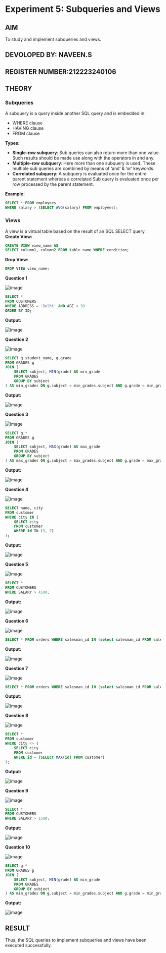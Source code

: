 # Experiment 5: Subqueries and Views

## AIM
To study and implement subqueries and views.

## DEVOLOPED BY: NAVEEN.S
## REGISTER NUMBER:212223240106

## THEORY

### Subqueries
A subquery is a query inside another SQL query and is embedded in:
- WHERE clause
- HAVING clause
- FROM clause

**Types:**
- **Single-row subquery**:
  Sub queries can also return more than one value. Such results should be made use along with the operators in and any.
- **Multiple-row subquery**:
  Here more than one subquery is used. These multiple sub queries are combined by means of ‘and’ & ‘or’ keywords.
- **Correlated subquery**:
  A subquery is evaluated once for the entire parent statement whereas a correlated Sub query is evaluated once per row processed by the parent statement.

**Example:**
```sql
SELECT * FROM employees
WHERE salary > (SELECT AVG(salary) FROM employees);
```
### Views
A view is a virtual table based on the result of an SQL SELECT query.
**Create View:**
```sql
CREATE VIEW view_name AS
SELECT column1, column2 FROM table_name WHERE condition;
```
**Drop View:**
```sql
DROP VIEW view_name;
```

**Question 1**

![image](https://github.com/user-attachments/assets/bc4ca765-6c12-453c-af56-f0a8198394fe)


```sql
SELECT *
FROM CUSTOMERS
WHERE ADDRESS = 'Delhi' AND AGE < 30
ORDER BY ID;
```

**Output:**

![image](https://github.com/user-attachments/assets/164afd13-3206-4254-9deb-93d55cd8b88b)


**Question 2**

![image](https://github.com/user-attachments/assets/dec2ba69-7bfa-4b17-ba3d-0cd831375398)


```sql
SELECT g.student_name, g.grade
FROM GRADES g
JOIN (
    SELECT subject, MIN(grade) AS min_grade
    FROM GRADES
    GROUP BY subject
) AS min_grades ON g.subject = min_grades.subject AND g.grade = min_grades.min_grade;
```

**Output:**

![image](https://github.com/user-attachments/assets/7ee610bf-6fc4-4082-a633-127d9c910ca2)

**Question 3**

![image](https://github.com/user-attachments/assets/5e256c61-584c-4a7b-967c-026c40be5020)

```sql
SELECT g.*
FROM GRADES g
JOIN (
    SELECT subject, MAX(grade) AS max_grade
    FROM GRADES
    GROUP BY subject
) AS max_grades ON g.subject = max_grades.subject AND g.grade = max_grades.max_grade;
```

**Output:**

  ![image](https://github.com/user-attachments/assets/befdcf19-4e1d-4428-b484-846c0c8a9135)


**Question 4**

![image](https://github.com/user-attachments/assets/e28348cd-68d4-4a59-8f37-e8eaa5f232e1)


```sql
SELECT name, city
FROM customer
WHERE city IN (
    SELECT city
    FROM customer
    WHERE id IN (3, 7)
);
```

**Output:**

![image](https://github.com/user-attachments/assets/7d82ab61-0500-4b66-8b46-bd3e6d53c1d3)

**Question 5**

![image](https://github.com/user-attachments/assets/807faebf-2a81-4c43-bed0-c8c0e5b8f66a)


```sql
SELECT *
FROM CUSTOMERS
WHERE SALARY > 4500;
```

**Output:**

![image](https://github.com/user-attachments/assets/cfa4590b-c9cf-43bf-ad22-2af2cee2aeba)

**Question 6**

![image](https://github.com/user-attachments/assets/f2d8fbcc-acc2-4e5c-9445-e22e68ffbad5)


```sql
SELECT * FROM orders WHERE salesman_id IN (select salesman_id FROM salesman WHERE city ='London');
```

**Output:**

![image](https://github.com/user-attachments/assets/27a3e527-0a65-4509-98e2-3988bf6a79b3)


**Question 7**

![image](https://github.com/user-attachments/assets/bb7dbeaa-5a09-49d9-92da-0918d002c1c5)


```sql
SELECT * FROM orders WHERE salesman_id IN (select salesman_id FROM salesman WHERE city ='New York');
```

**Output:**

![image](https://github.com/user-attachments/assets/82c8dc38-b695-4793-a71e-830d8f480fe6)

**Question 8**

![image](https://github.com/user-attachments/assets/e916ed3d-47ea-4d5d-b855-3aa44329965e)


```sql
SELECT *
FROM customer
WHERE city <> (
    SELECT city
    FROM customer
    WHERE id = (SELECT MAX(id) FROM customer)
);
```

**Output:**

![image](https://github.com/user-attachments/assets/f039ef9a-3a37-4ddd-a98d-89e78ef6626b)


**Question 9**

![image](https://github.com/user-attachments/assets/90d07760-06b4-4ee4-9965-dd6c1d9a5128)


```sql
SELECT *
FROM CUSTOMERS
WHERE SALARY > 1500;
```

**Output:**

![image](https://github.com/user-attachments/assets/ddc741c3-ef05-4b06-8d11-a09d8874e583)

**Question 10**

![image](https://github.com/user-attachments/assets/4667dcda-5d8e-4d32-ab12-73fdaa67a927)


```sql
SELECT g.*
FROM GRADES g
JOIN (
    SELECT subject, MIN(grade) AS min_grade
    FROM GRADES
    GROUP BY subject
) AS min_grades ON g.subject = min_grades.subject AND g.grade = min_grades.min_grade;
```

**Output:**

![image](https://github.com/user-attachments/assets/6e44fe4a-6677-4d8b-a026-f713de5f75e2)


## RESULT
Thus, the SQL queries to implement subqueries and views have been executed successfully.
